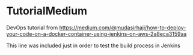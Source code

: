 # TutorialMedium
DevOps tutorial from https://medium.com/@mudasirhaji/how-to-deploy-your-code-on-a-docker-container-using-jenkins-on-aws-2a8eca3159aa

This line was included just in order to test the build process in Jenkins
